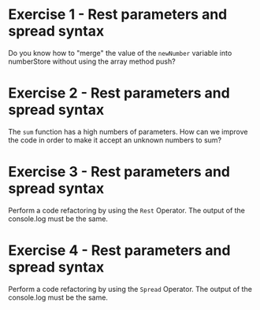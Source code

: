 # Exercise 1 - Rest parameters and spread syntax

Do you know how to "merge" the value of the `newNumber` variable into numberStore without using the array method push?

# Exercise 2 - Rest parameters and spread syntax

The `sum` function has a high numbers of parameters. How can we improve the code in order to make it accept an unknown numbers to sum?

# Exercise 3 - Rest parameters and spread syntax

Perform a code refactoring by using the `Rest` Operator. The output of the console.log must be the same.

# Exercise 4 - Rest parameters and spread syntax

Perform a code refactoring by using the `Spread` Operator. The output of the console.log must be the same.
